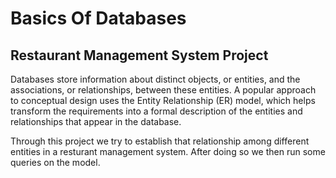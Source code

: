 # Basics Of Databases 

## Restaurant Management System Project

Databases store information about distinct objects, or entities, and the associations, or relationships, between these entities. A popular approach to conceptual design uses the Entity Relationship (ER) model, which helps transform the requirements into a formal description of the entities and relationships that appear in the database.

Through this project we try to establish that relationship among different entities in a resturant management system. 
After doing so we then run some queries on the model. 
